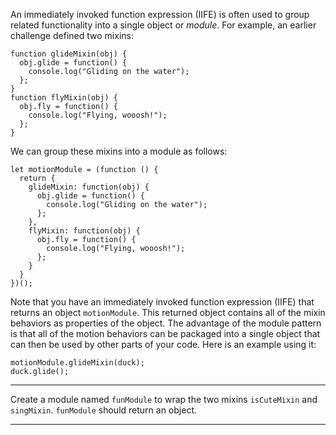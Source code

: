 <div class="challenge-instructions object-oriented-programming"><div><section id="description">
<p>An immediately invoked function expression (IIFE) is often used to group related functionality into a single object or <dfn>module</dfn>. For example, an earlier challenge defined two mixins:</p>
<pre class="language-js"><code class="language-js"><span class="token keyword">function</span> <span class="token function">glideMixin</span><span class="token punctuation">(</span><span class="token parameter">obj</span><span class="token punctuation">)</span> <span class="token punctuation">{</span>
  obj<span class="token punctuation">.</span><span class="token function-variable function">glide</span> <span class="token operator">=</span> <span class="token keyword">function</span><span class="token punctuation">(</span><span class="token punctuation">)</span> <span class="token punctuation">{</span>
    console<span class="token punctuation">.</span><span class="token function">log</span><span class="token punctuation">(</span><span class="token string">"Gliding on the water"</span><span class="token punctuation">)</span><span class="token punctuation">;</span>
  <span class="token punctuation">}</span><span class="token punctuation">;</span>
<span class="token punctuation">}</span>
<span class="token keyword">function</span> <span class="token function">flyMixin</span><span class="token punctuation">(</span><span class="token parameter">obj</span><span class="token punctuation">)</span> <span class="token punctuation">{</span>
  obj<span class="token punctuation">.</span><span class="token function-variable function">fly</span> <span class="token operator">=</span> <span class="token keyword">function</span><span class="token punctuation">(</span><span class="token punctuation">)</span> <span class="token punctuation">{</span>
    console<span class="token punctuation">.</span><span class="token function">log</span><span class="token punctuation">(</span><span class="token string">"Flying, wooosh!"</span><span class="token punctuation">)</span><span class="token punctuation">;</span>
  <span class="token punctuation">}</span><span class="token punctuation">;</span>
<span class="token punctuation">}</span>
</code></pre>
<p>We can group these mixins into a module as follows:</p>
<pre class="language-js"><code class="language-js"><span class="token keyword">let</span> motionModule <span class="token operator">=</span> <span class="token punctuation">(</span><span class="token keyword">function</span> <span class="token punctuation">(</span><span class="token punctuation">)</span> <span class="token punctuation">{</span>
  <span class="token keyword">return</span> <span class="token punctuation">{</span>
    <span class="token function-variable function">glideMixin</span><span class="token operator">:</span> <span class="token keyword">function</span><span class="token punctuation">(</span><span class="token parameter">obj</span><span class="token punctuation">)</span> <span class="token punctuation">{</span>
      obj<span class="token punctuation">.</span><span class="token function-variable function">glide</span> <span class="token operator">=</span> <span class="token keyword">function</span><span class="token punctuation">(</span><span class="token punctuation">)</span> <span class="token punctuation">{</span>
        console<span class="token punctuation">.</span><span class="token function">log</span><span class="token punctuation">(</span><span class="token string">"Gliding on the water"</span><span class="token punctuation">)</span><span class="token punctuation">;</span>
      <span class="token punctuation">}</span><span class="token punctuation">;</span>
    <span class="token punctuation">}</span><span class="token punctuation">,</span>
    <span class="token function-variable function">flyMixin</span><span class="token operator">:</span> <span class="token keyword">function</span><span class="token punctuation">(</span><span class="token parameter">obj</span><span class="token punctuation">)</span> <span class="token punctuation">{</span>
      obj<span class="token punctuation">.</span><span class="token function-variable function">fly</span> <span class="token operator">=</span> <span class="token keyword">function</span><span class="token punctuation">(</span><span class="token punctuation">)</span> <span class="token punctuation">{</span>
        console<span class="token punctuation">.</span><span class="token function">log</span><span class="token punctuation">(</span><span class="token string">"Flying, wooosh!"</span><span class="token punctuation">)</span><span class="token punctuation">;</span>
      <span class="token punctuation">}</span><span class="token punctuation">;</span>
    <span class="token punctuation">}</span>
  <span class="token punctuation">}</span>
<span class="token punctuation">}</span><span class="token punctuation">)</span><span class="token punctuation">(</span><span class="token punctuation">)</span><span class="token punctuation">;</span>
</code></pre>
<p>Note that you have an immediately invoked function expression (IIFE) that returns an object <code>motionModule</code>. This returned object contains all of the mixin behaviors as properties of the object. The advantage of the module pattern is that all of the motion behaviors can be packaged into a single object that can then be used by other parts of your code. Here is an example using it:</p>
<pre class="language-js"><code class="language-js">motionModule<span class="token punctuation">.</span><span class="token function">glideMixin</span><span class="token punctuation">(</span>duck<span class="token punctuation">)</span><span class="token punctuation">;</span>
duck<span class="token punctuation">.</span><span class="token function">glide</span><span class="token punctuation">(</span><span class="token punctuation">)</span><span class="token punctuation">;</span>
</code></pre>
</section></div><hr/><div><section id="instructions">
<p>Create a module named <code>funModule</code> to wrap the two mixins <code>isCuteMixin</code> and <code>singMixin</code>. <code>funModule</code> should return an object.</p>
</section></div><hr/></div>
